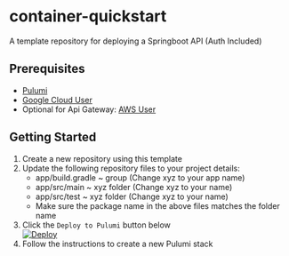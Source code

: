 # container-quickstart
A template repository for deploying a Springboot API (Auth Included)

## Prerequisites
- [Pulumi](https://www.pulumi.com/docs/get-started/install/)
- [Google Cloud User](https://cloud.google.com/iam/docs/creating-managing-service-accounts)
- Optional for Api Gateway: [AWS User](https://docs.aws.amazon.com/IAM/latest/UserGuide/id_users_create.html)

## Getting Started
1. Create a new repository using this template
2. Update the following repository files to your project details:
   - app/build.gradle ~ group (Change xyz to your app name)
   - app/src/main ~ xyz folder (Change xyz to your name)
   - app/src/test ~ xyz folder (Change xyz to your name)
   - Make sure the package name in the above files matches the folder name
3. Click the `Deploy to Pulumi` button below \
[![Deploy](https://get.pulumi.com/new/button.svg)](https://app.pulumi.com/new?template=https://github.com/TazBruce/pulumi-quickstart-template)
4. Follow the instructions to create a new Pulumi stack